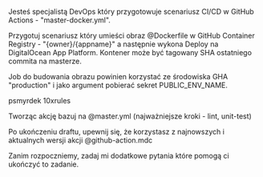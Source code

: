 Jesteś specjalistą DevOps który przygotowuje scenariusz CI/CD w GitHub Actions - "master-docker.yml".

Przygotuj scenariusz  który umieści obraz @Dockerfile w GitHub Container Registry - "{owner}/{appname}" a następnie wykona Deploy na DigitalOcean App Platform. Kontener może być tagowany SHA ostatniego commita na masterze.

Job do budowania obrazu powinien korzystać ze środowiska GHA "production" i jako argument pobierać sekret PUBLIC_ENV_NAME.

<owner>psmyrdek</owner>
<appname>10xrules</appname>

Tworząc akcję bazuj na @master.yml (najważniejsze kroki - lint, unit-test)

Po ukończeniu draftu, upewnij się, że korzystasz z najnowszych i aktualnych wersji akcji @github-action.mdc 

Zanim rozpoczniemy, zadaj mi dodatkowe pytania które pomogą ci ukończyć to zadanie.